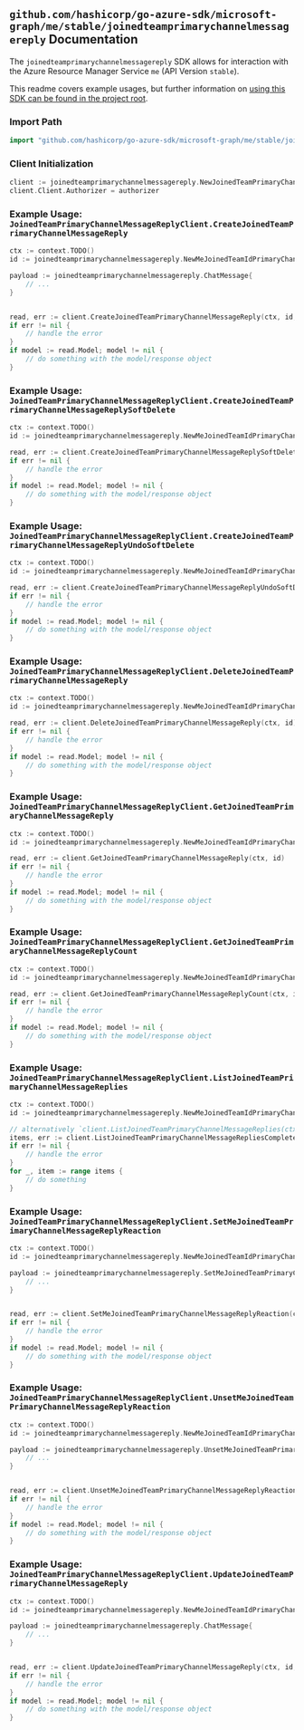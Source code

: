 
## `github.com/hashicorp/go-azure-sdk/microsoft-graph/me/stable/joinedteamprimarychannelmessagereply` Documentation

The `joinedteamprimarychannelmessagereply` SDK allows for interaction with the Azure Resource Manager Service `me` (API Version `stable`).

This readme covers example usages, but further information on [using this SDK can be found in the project root](https://github.com/hashicorp/go-azure-sdk/tree/main/docs).

### Import Path

```go
import "github.com/hashicorp/go-azure-sdk/microsoft-graph/me/stable/joinedteamprimarychannelmessagereply"
```


### Client Initialization

```go
client := joinedteamprimarychannelmessagereply.NewJoinedTeamPrimaryChannelMessageReplyClientWithBaseURI("https://management.azure.com")
client.Client.Authorizer = authorizer
```


### Example Usage: `JoinedTeamPrimaryChannelMessageReplyClient.CreateJoinedTeamPrimaryChannelMessageReply`

```go
ctx := context.TODO()
id := joinedteamprimarychannelmessagereply.NewMeJoinedTeamIdPrimaryChannelMessageID("teamIdValue", "chatMessageIdValue")

payload := joinedteamprimarychannelmessagereply.ChatMessage{
	// ...
}


read, err := client.CreateJoinedTeamPrimaryChannelMessageReply(ctx, id, payload)
if err != nil {
	// handle the error
}
if model := read.Model; model != nil {
	// do something with the model/response object
}
```


### Example Usage: `JoinedTeamPrimaryChannelMessageReplyClient.CreateJoinedTeamPrimaryChannelMessageReplySoftDelete`

```go
ctx := context.TODO()
id := joinedteamprimarychannelmessagereply.NewMeJoinedTeamIdPrimaryChannelMessageIdReplyID("teamIdValue", "chatMessageIdValue", "chatMessageId1Value")

read, err := client.CreateJoinedTeamPrimaryChannelMessageReplySoftDelete(ctx, id)
if err != nil {
	// handle the error
}
if model := read.Model; model != nil {
	// do something with the model/response object
}
```


### Example Usage: `JoinedTeamPrimaryChannelMessageReplyClient.CreateJoinedTeamPrimaryChannelMessageReplyUndoSoftDelete`

```go
ctx := context.TODO()
id := joinedteamprimarychannelmessagereply.NewMeJoinedTeamIdPrimaryChannelMessageIdReplyID("teamIdValue", "chatMessageIdValue", "chatMessageId1Value")

read, err := client.CreateJoinedTeamPrimaryChannelMessageReplyUndoSoftDelete(ctx, id)
if err != nil {
	// handle the error
}
if model := read.Model; model != nil {
	// do something with the model/response object
}
```


### Example Usage: `JoinedTeamPrimaryChannelMessageReplyClient.DeleteJoinedTeamPrimaryChannelMessageReply`

```go
ctx := context.TODO()
id := joinedteamprimarychannelmessagereply.NewMeJoinedTeamIdPrimaryChannelMessageIdReplyID("teamIdValue", "chatMessageIdValue", "chatMessageId1Value")

read, err := client.DeleteJoinedTeamPrimaryChannelMessageReply(ctx, id)
if err != nil {
	// handle the error
}
if model := read.Model; model != nil {
	// do something with the model/response object
}
```


### Example Usage: `JoinedTeamPrimaryChannelMessageReplyClient.GetJoinedTeamPrimaryChannelMessageReply`

```go
ctx := context.TODO()
id := joinedteamprimarychannelmessagereply.NewMeJoinedTeamIdPrimaryChannelMessageIdReplyID("teamIdValue", "chatMessageIdValue", "chatMessageId1Value")

read, err := client.GetJoinedTeamPrimaryChannelMessageReply(ctx, id)
if err != nil {
	// handle the error
}
if model := read.Model; model != nil {
	// do something with the model/response object
}
```


### Example Usage: `JoinedTeamPrimaryChannelMessageReplyClient.GetJoinedTeamPrimaryChannelMessageReplyCount`

```go
ctx := context.TODO()
id := joinedteamprimarychannelmessagereply.NewMeJoinedTeamIdPrimaryChannelMessageID("teamIdValue", "chatMessageIdValue")

read, err := client.GetJoinedTeamPrimaryChannelMessageReplyCount(ctx, id)
if err != nil {
	// handle the error
}
if model := read.Model; model != nil {
	// do something with the model/response object
}
```


### Example Usage: `JoinedTeamPrimaryChannelMessageReplyClient.ListJoinedTeamPrimaryChannelMessageReplies`

```go
ctx := context.TODO()
id := joinedteamprimarychannelmessagereply.NewMeJoinedTeamIdPrimaryChannelMessageID("teamIdValue", "chatMessageIdValue")

// alternatively `client.ListJoinedTeamPrimaryChannelMessageReplies(ctx, id)` can be used to do batched pagination
items, err := client.ListJoinedTeamPrimaryChannelMessageRepliesComplete(ctx, id)
if err != nil {
	// handle the error
}
for _, item := range items {
	// do something
}
```


### Example Usage: `JoinedTeamPrimaryChannelMessageReplyClient.SetMeJoinedTeamPrimaryChannelMessageReplyReaction`

```go
ctx := context.TODO()
id := joinedteamprimarychannelmessagereply.NewMeJoinedTeamIdPrimaryChannelMessageIdReplyID("teamIdValue", "chatMessageIdValue", "chatMessageId1Value")

payload := joinedteamprimarychannelmessagereply.SetMeJoinedTeamPrimaryChannelMessageReplyReactionRequest{
	// ...
}


read, err := client.SetMeJoinedTeamPrimaryChannelMessageReplyReaction(ctx, id, payload)
if err != nil {
	// handle the error
}
if model := read.Model; model != nil {
	// do something with the model/response object
}
```


### Example Usage: `JoinedTeamPrimaryChannelMessageReplyClient.UnsetMeJoinedTeamPrimaryChannelMessageReplyReaction`

```go
ctx := context.TODO()
id := joinedteamprimarychannelmessagereply.NewMeJoinedTeamIdPrimaryChannelMessageIdReplyID("teamIdValue", "chatMessageIdValue", "chatMessageId1Value")

payload := joinedteamprimarychannelmessagereply.UnsetMeJoinedTeamPrimaryChannelMessageReplyReactionRequest{
	// ...
}


read, err := client.UnsetMeJoinedTeamPrimaryChannelMessageReplyReaction(ctx, id, payload)
if err != nil {
	// handle the error
}
if model := read.Model; model != nil {
	// do something with the model/response object
}
```


### Example Usage: `JoinedTeamPrimaryChannelMessageReplyClient.UpdateJoinedTeamPrimaryChannelMessageReply`

```go
ctx := context.TODO()
id := joinedteamprimarychannelmessagereply.NewMeJoinedTeamIdPrimaryChannelMessageIdReplyID("teamIdValue", "chatMessageIdValue", "chatMessageId1Value")

payload := joinedteamprimarychannelmessagereply.ChatMessage{
	// ...
}


read, err := client.UpdateJoinedTeamPrimaryChannelMessageReply(ctx, id, payload)
if err != nil {
	// handle the error
}
if model := read.Model; model != nil {
	// do something with the model/response object
}
```
